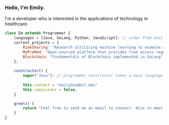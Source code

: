### Hello, I'm Emily.

I'm a developer who is interested in the applications of technology in healthcare.      

```js
class Em extends Programmer {
	languages = [Java, GoLang, Python, JavaScript]; // order from most used to least
	current_projects = {
		RideSharing: "Research ultilising machine learning to examine and optimise ridesharing dynamics",
		MyPreMed: "Open-sourced platform that provides free access regarding medical school admissions requirements",
		Blockchain: "Fundamentals of Blockchain implemented in GoLang"
	};
    
	constructor() {
		super("Java"); // programmer constructor takes a main language parameter
		
		this.contact = "emilyhou@mit.edu"
		this.comissions = false;
	}

	greet() {
		return "Feel free to send me an email to connect. Nice to meet you!";
	}
}
```
